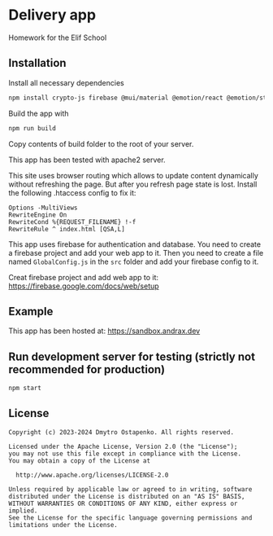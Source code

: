 # Delivery app

Homework for the Elif School

## Installation

Install all necessary dependencies

```bash
npm install crypto-js firebase @mui/material @emotion/react @emotion/styled
```

Build the app with

```bash
npm run build
```

Copy contents of build folder to the root of your server.

This app has been tested with apache2 server.

This site uses browser routing which allows to update content dynamically without refreshing the page. But after you refresh page state is lost. Install the following .htaccess config to fix it:

```
Options -MultiViews
RewriteEngine On
RewriteCond %{REQUEST_FILENAME} !-f
RewriteRule ^ index.html [QSA,L]
```

This app uses firebase for authentication and database. You need to create a firebase project and add your web app to it. Then you need to create a file named `GlobalConfig.js` in the `src` folder and add your firebase config to it.

Creat firebase project and add web app to it: https://firebase.google.com/docs/web/setup

## Example

This app has been hosted at: https://sandbox.andrax.dev

## Run development server for testing (strictly not recommended for production)

```bash
npm start
```

## License

```
Copyright (c) 2023-2024 Dmytro Ostapenko. All rights reserved.

Licensed under the Apache License, Version 2.0 (the "License");
you may not use this file except in compliance with the License.
You may obtain a copy of the License at

  http://www.apache.org/licenses/LICENSE-2.0

Unless required by applicable law or agreed to in writing, software
distributed under the License is distributed on an "AS IS" BASIS,
WITHOUT WARRANTIES OR CONDITIONS OF ANY KIND, either express or implied.
See the License for the specific language governing permissions and
limitations under the License.
```